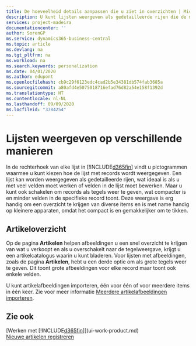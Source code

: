 ```yaml
---
title: De hoeveelheid details aanpassen die u ziet in overzichten | Microsoft Docs
description: U kunt lijsten weergeven als gedetailleerde rijen die de meeste informatie bieden, of als tegels die gemakkelijk visueel te scannen zijn en miniaturen van afbeeldingen kunnen bevatten.
services: project-madeira
documentationcenter: ''
author: SorenGP
ms.service: dynamics365-business-central
ms.topic: article
ms.devlang: na
ms.tgt_pltfrm: na
ms.workload: na
ms.search.keywords: personalization
ms.date: 04/01/2020
ms.author: edupont
ms.openlocfilehash: cb9c29f6123edc4cad2b5e34381db574fab3685a
ms.sourcegitcommit: a80afd4e5075018716efad76d82a54e158f1392d
ms.translationtype: HT
ms.contentlocale: nl-NL
ms.lasthandoff: 09/09/2020
ms.locfileid: "3784254"
---
```

# <a name="displaying-lists-in-different-ways"></a>Lijsten weergeven op verschillende manieren
In de rechterhoek van elke lijst in [!INCLUDE[d365fin](includes/d365fin_md.md)] vindt u pictogrammen waarmee u kunt kiezen hoe de lijst met records wordt weergegeven. Een lijst kan worden weergegeven als gedetailleerde rijen, wat ideaal is als u met veel velden moet werken of velden in de lijst moet bewerken. Maar u kunt ook schakelen om records als tegels weer te geven, wat compacter is en minder velden in de specifieke record toont. Deze weergave is erg handig om een overzicht te krijgen van diverse items en is met name handig op kleinere apparaten, omdat het compact is en gemakkelijker om te tikken.

## <a name="item-list"></a>Artikeloverzicht
Op de pagina **Artikelen** helpen afbeeldingen u een snel overzicht te krijgen van wat u verkoopt en als u overschakelt naar de tegelweergave, krijgt u een artikelcatalogus waarin u kunt bladeren. Voor lijsten met afbeeldingen, zoals de pagina **Artikelen**, hebt u een derde optie om als grote tegels weer te geven. Dit toont grote afbeeldingen voor elke record maar toont ook enkele velden.

U kunt artikelafbeeldingen importeren, één voor één of voor meerdere items in één keer. Zie voor meer informatie [Meerdere artikelafbeeldingen importeren](inventory-how-import-item-pictures.md).  

## <a name="see-also"></a>Zie ook
[Werken met [!INCLUDE[d365fin](includes/d365fin_md.md)]](ui-work-product.md)  
[Nieuwe artikelen registreren](inventory-how-register-new-items.md)  
